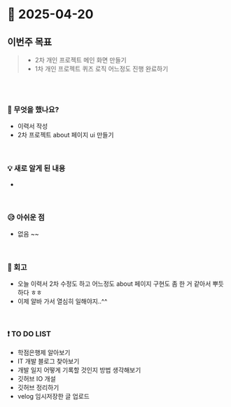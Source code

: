 # 📅 2025-04-20

## 이번주 목표
>- 2차 개인 프로젝트 메인 화면 만들기
>- 1차 개인 프로젝트 퀴즈 로직 어느정도 진행 완료하기

<br><br>

### 👀 무엇을 했나요?
- 이력서 작성
- 2차 프로젝트 about 페이지 ui 만들기

<br>

### 💡 새로 알게 된 내용
-
<br>

### 😥 아쉬운 점
- 없음 ~~ 
  
<br>

### 💬 회고
- 오늘 이력서 2차 수정도 하고 어느정도 about 페이지 구현도 좀 한 거 같아서 뿌듯하다 ㅎㅎ
- 이제 알바 가서 열심히 일해야지..^^

<br>

### ❗ TO DO LIST
- 학점은행제 알아보기
- IT 개발 블로그 찾아보기
- 개발 일지 어떻게 기록할 것인지 방법 생각해보기
- 깃허브 IO 개설
- 깃허브 정리하기
- velog 임시저장한 글 업로드
